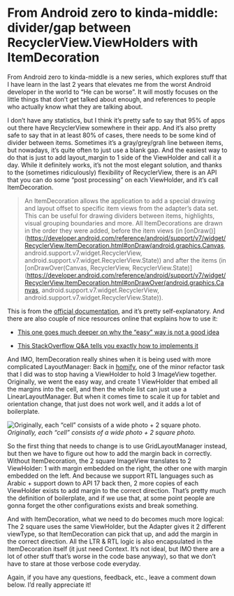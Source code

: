 
# From Android zero to kinda-middle: divider/gap between RecyclerView.ViewHolders with ItemDecoration

From Android zero to kinda-middle is a new series, which explores stuff that I have learn in the last 2 years that elevates me from the worst Android developer in the world to “He can be worse”. It will mostly focuses on the little things that don’t get talked about enough, and references to people who actually know what they are talking about.

I don’t have any statistics, but I think it’s pretty safe to say that 95% of apps out there have RecyclerView somewhere in their app. And it’s also pretty safe to say that in at least 80% of cases, there needs to be some kind of divider between items. Sometimes it’s a gray/grey/grah line between items, but nowadays, it’s quite often to just use a blank gap. And the easiest way to do that is just to add layout_margin to 1 side of the ViewHolder and call it a day. While it definitely works, it’s not the most elegant solution, and thanks to the (sometimes ridiculously) flexibility of RecyclerView, there is an API that you can do some “post processing” on each ViewHolder, and it’s call ItemDecoration.
> An ItemDecoration allows the application to add a special drawing and layout offset to specific item views from the adapter’s data set. This can be useful for drawing dividers between items, highlights, visual grouping boundaries and more.
> All ItemDecorations are drawn in the order they were added, before the item views (in [onDraw()](https://developer.android.com/reference/android/support/v7/widget/RecyclerView.ItemDecoration.html#onDraw(android.graphics.Canvas, android.support.v7.widget.RecyclerView, android.support.v7.widget.RecyclerView.State)) and after the items (in [onDrawOver(Canvas, RecyclerView, RecyclerView.State)](https://developer.android.com/reference/android/support/v7/widget/RecyclerView.ItemDecoration.html#onDrawOver(android.graphics.Canvas, android.support.v7.widget.RecyclerView, android.support.v7.widget.RecyclerView.State)).

This is from the [official documentation](https://developer.android.com/reference/android/support/v7/widget/RecyclerView.ItemDecoration), and it’s pretty self-explanatory. And there are also couple of nice resources online that explains how to use it:

* [This one goes much deeper on why the “easy” way is not a good idea](https://proandroiddev.com/itemdecoration-in-android-e18a0692d848)

* [This StackOverflow Q&A tells you exactly how to implements it](https://stackoverflow.com/questions/24618829/how-to-add-dividers-and-spaces-between-items-in-recyclerview)

And IMO, ItemDecoration really shines when it is being used with more complicated LayoutManager: Back in [homify](https://play.google.com/store/apps/details?id=com.online.homify&hl=en_US), one of the minor refactor task that I did was to stop having a ViewHolder to hold 3 ImageView together. Originally, we went the easy way, and create 1 ViewHolder that embed all the margins into the cell, and then the whole list can just use a LinearLayoutManager. But when it comes time to scale it up for tablet and orientation change, that just does not work well, and it adds a lot of boilerplate.

![Originally, each “cell” consists of a wide photo + 2 square photo.](https://cdn-images-1.medium.com/max/2160/1*IOPL68VDhVEl200C0Pjjsw.png)*Originally, each “cell” consists of a wide photo + 2 square photo.*

So the first thing that needs to change is to use GridLayoutManager instead, but then we have to figure out how to add the margin back in correctly. Without ItemDecoration, the 2 square ImageView translates to 2 ViewHolder: 1 with margin embedded on the right, the other one with margin embedded on the left. And because we support RTL languages such as Arabic + support down to API 17 back then, 2 more copies of each ViewHolder exists to add margin to the correct direction. That’s pretty much the definition of boilerplate, and if we use that, at some point people are gonna forget the other configurations exists and break something.

And with ItemDecoration, what we need to do becomes much more logical: The 2 square uses the same ViewHolder, but the Adapter gives it 2 different viewType, so that ItemDecoration can pick that up, and add the margin in the correct direction. All the LTR & RTL logic is also encapsulated in the ItemDecoration itself (it just need Context. It’s not ideal, but IMO there are a lot of other stuff that’s worse in the code base anyway), so that we don’t have to stare at those verbose code everyday.

Again, if you have any questions, feedback, etc., leave a comment down below. I’d really appreciate it!

